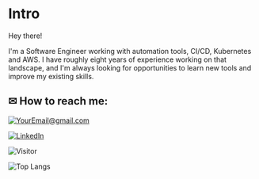 # Intro

Hey there!

I'm a Software Engineer working with automation tools, CI/CD, Kubernetes and AWS. I have roughly eight years of experience working on that landscape, and I'm always looking for opportunities to learn new tools and improve my existing skills.

## ✉ How to reach me:


<a href="mailto:YourEmail@gmail.com">![YourEmail@gmail.com](https://img.shields.io/badge/Gmail-D14836?style=for-the-badge&logo=gmail&logoColor=white)</a>

<a href="https://linkedin.com/in/lucio-schenkel">![LinkedIn](https://img.shields.io/badge/LinkedIn-0077B5?style=for-the-badge&logo=linkedin&logoColor=white)</a>

![Visitor](https://visitor-badge.laobi.icu/badge?page_id=Lucioschenkel.Lucioschenkel)

<div>

![Top Langs](https://github-readme-stats.vercel.app/api/top-langs/?username=Lucioschenkel&layout=compact)
</div>

